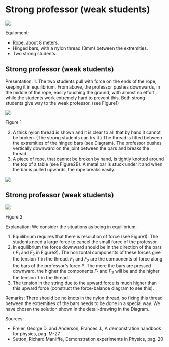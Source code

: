 # Strong professor (weak students) 

![](https://cdn.mathpix.com/cropped/2024_06_24_044d3acbee62146d301cg-1.jpg?height=678&width=1385&top_left_y=409&top_left_x=305)

Equipment:

- Rope, about 8 meters.
- Hinged bars, with a nylon thread (3mm) between the extremities.
- Two strong students.


## Strong professor (weak students)

Presentation: 1. The two students pull with force on the ends of the rope, keeping it in equilibrium. From above, the professor pushes downwards, in the middle of the rope, easily touching the ground, with almost no effort, while the students work extremely hard to prevent this. Both strong students give way to the weak professor. (see Figure1)

![](https://cdn.mathpix.com/cropped/2024_06_24_044d3acbee62146d301cg-2.jpg?height=1149&width=228&top_left_y=648&top_left_x=1035)

Figure 1

2. A thick nylon thread is shown and it is clear to all that by hand it cannot be broken. (The strong students can try it.) The thread is fitted between the extremities of the hinged bars (see Diagram). The professor pushes vertically downward on the joint between the bars and breaks the thread.
3. A piece of rope, that cannot be broken by hand, is tightly knotted around the top of a table (see Figure2B). A metal bar is stuck under it and when the bar is pulled upwards, the rope breaks easily.

![](https://cdn.mathpix.com/cropped/2024_06_24_044d3acbee62146d301cg-2.jpg?height=271&width=567&top_left_y=2345&top_left_x=1424)

## Strong professor (weak students)

![](https://cdn.mathpix.com/cropped/2024_06_24_044d3acbee62146d301cg-3.jpg?height=610&width=1018&top_left_y=386&top_left_x=648)

Figure 2

Explanation: We consider the situations as being in equilibrium.

1. Equilibrium requires that there is resolution of force (see Figure1). The students need a large force to cancel the small force of the professor.
2. In equilibrium the force downward should be in the direction of the bars ( $F_{1}$ and $F_{2}$ in Figure2). The horizontal components of these forces give the tension $T$ in the thread. $F_{1}$ and $F_{2}$ are the components of force along the bars of the professor's force $P$. The more the bars are pressed downward, the higher the components $F_{1}$ and $F_{2}$ will be and the higher the tension $T$ in the thread.
3. The tension in the string due to the upward force is much higher than this upward force (construct the force-balance diagram to see this).

Remarks: There should be no knots in the nylon thread, so fixing this thread between the extremities of the bars needs to be done in a special way. We have chosen the solution shown in the detail-drawing in the Diagram.

Sources:

- Freier, George D. and Anderson, Frances J., A demonstration handbook for physics, pag. M-27
- Sutton, Richard Manliffe, Demonstration experiments in Physics, pag. 20

